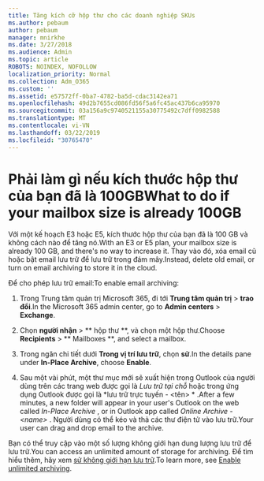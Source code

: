 ```yaml
---
title: Tăng kích cỡ hộp thư cho các doanh nghiệp SKUs
ms.author: pebaum
author: pebaum
manager: mnirkhe
ms.date: 3/27/2018
ms.audience: Admin
ms.topic: article
ROBOTS: NOINDEX, NOFOLLOW
localization_priority: Normal
ms.collection: Adm_O365
ms.custom: ''
ms.assetid: e57572ff-0ba7-4782-ba5d-cdac3142ea71
ms.openlocfilehash: 49d2b7655cd086fd56f5a6fc45ac437b6ca95970
ms.sourcegitcommit: 03a156a9c9740521155a30775492c7dff0982588
ms.translationtype: MT
ms.contentlocale: vi-VN
ms.lasthandoff: 03/22/2019
ms.locfileid: "30765470"
---
```

# <a name="what-to-do-if-your-mailbox-size-is-already-100gb"></a><span data-ttu-id="e85ec-102">Phải làm gì nếu kích thước hộp thư của bạn đã là 100GB</span><span class="sxs-lookup"><span data-stu-id="e85ec-102">What to do if your mailbox size is already 100GB</span></span>

<span data-ttu-id="e85ec-103">Với một kế hoạch E3 hoặc E5, kích thước hộp thư của bạn đã là 100 GB và không cách nào để tăng nó.</span><span class="sxs-lookup"><span data-stu-id="e85ec-103">With an E3 or E5 plan, your mailbox size is already 100 GB, and there's no way to increase it.</span></span> <span data-ttu-id="e85ec-104">Thay vào đó, xóa email cũ hoặc bật email lưu trữ để lưu trữ trong đám mây.</span><span class="sxs-lookup"><span data-stu-id="e85ec-104">Instead, delete old email, or turn on email archiving to store it in the cloud.</span></span> 
  
<span data-ttu-id="e85ec-105">Để cho phép lưu trữ email:</span><span class="sxs-lookup"><span data-stu-id="e85ec-105">To enable email archiving:</span></span>
  
1. <span data-ttu-id="e85ec-106">Trong Trung tâm quản trị Microsoft 365, đi tới **Trung tâm quản trị** \> **trao đổi**.</span><span class="sxs-lookup"><span data-stu-id="e85ec-106">In the Microsoft 365 admin center, go to **Admin centers** \> **Exchange**.</span></span> 
    
2. <span data-ttu-id="e85ec-107">Chọn **người nhận** \> \*\* hộp thư \*\*, và chọn một hộp thư.</span><span class="sxs-lookup"><span data-stu-id="e85ec-107">Choose **Recipients** \> \*\* Mailboxes \*\*, and select a mailbox.</span></span> 
    
3. <span data-ttu-id="e85ec-108">Trong ngăn chi tiết dưới **Trong vị trí lưu trữ**, chọn **sử**.</span><span class="sxs-lookup"><span data-stu-id="e85ec-108">In the details pane under **In-Place Archive**, choose **Enable**.</span></span> 
    
4. <span data-ttu-id="e85ec-109">Sau một vài phút, một thư mục mới sẽ xuất hiện trong Outlook của người dùng trên các trang web được gọi là *Lưu trữ tại chỗ* hoặc trong ứng dụng Outlook được gọi là \*lưu trữ trực tuyến - \<tên\> \* .</span><span class="sxs-lookup"><span data-stu-id="e85ec-109">After a few minutes, a new folder will appear in your user's Outlook on the web called  *In-Place Archive*  , or in Outlook app called  *Online Archive - \<name\>*  .</span></span> <span data-ttu-id="e85ec-110">Người dùng có thể kéo và thả các thư điện tử vào lưu trữ.</span><span class="sxs-lookup"><span data-stu-id="e85ec-110">Your user can drag and drop email to the archive.</span></span> 
    
<span data-ttu-id="e85ec-111">Bạn có thể truy cập vào một số lượng không giới hạn dung lượng lưu trữ để lưu trữ.</span><span class="sxs-lookup"><span data-stu-id="e85ec-111">You can access an unlimited amount of storage for archiving.</span></span> <span data-ttu-id="e85ec-112">Để tìm hiểu thêm, hãy xem [sử không giới hạn lưu trữ](https://support.office.com/article/enable-unlimited-archiving-in-office-365-admin-help-e2a789f2-9962-4960-9fd4-a00aa063559e).</span><span class="sxs-lookup"><span data-stu-id="e85ec-112">To learn more, see [Enable unlimited archiving](https://support.office.com/article/enable-unlimited-archiving-in-office-365-admin-help-e2a789f2-9962-4960-9fd4-a00aa063559e).</span></span>
  

